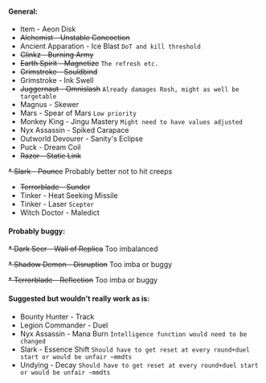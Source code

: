 #### General:
* Item - Aeon Disk
* ~~Alchemist - Unstable Concoction~~
* Ancient Apparation - Ice Blast `DoT and kill threshold`
* ~~Clinkz - Burning Army~~
* ~~Earth Spirit - Magnetize~~ `The refresh etc.`
* ~~Grimstroke - Souldbind~~
* Grimstroke - Ink Swell
* ~~Juggernaut - Omnislash~~ `Already damages Rosh, might as well be targetable`
* Magnus - Skewer
* Mars - Spear of Mars `Low priority`
* Monkey King - Jingu Mastery `Might need to have values adjusted`
* Nyx Assassin - Spiked Carapace
* Outworld Devourer - Sanity's Eclipse
* Puck - Dream Coil
* ~~Razor - Static Link~~

~~* Slark - Pounce~~ Probably better not to hit creeps
* ~~Terrorblade - Sunder~~
* Tinker - Heat Seeking Missile
* Tinker - Laser `Scepter`
* Witch Doctor - Maledict

#### Probably buggy:
~~* Dark Seer - Wall of Replica~~ Too imbalanced

~~* Shadow Demon - Disruption~~ Too imba or buggy

~~* Terrorblade - Reflection~~ Too imba or buggy

#### Suggested but wouldn't really work as is:
* Bounty Hunter - Track
* Legion Commander - Duel
* Nyx Assassin - Mana Burn `Intelligence function would need to be changed`
* Slark - Essence Shift `Should have to get reset at every round+duel start or would be unfair ~mmdts`
* Undying - Decay `Should have to get reset at every round+duel start or would be unfair ~mmdts`
